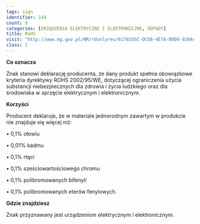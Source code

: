 ```yaml
---
tags: sign
identifier: 144
count: 9
categories: [URZĄDZENIA ELEKTRYCZNE I ELEKTRONICZNE, ODPADY]
title: RoHS
visit: "http://www.mg.gov.pl/NR/rdonlyres/6178185C-DCEB-4E7A-B0D8-920A480D1FEC/53502/200295WE.pdf"
class: 1
---
```

**Co oznacza**

Znak stanowi deklarację producenta, że dany produkt spełnia obowiązkowe kryteria dyrektywy ROHS 2002/95/WE, dotyczącej ograniczenia użycia substancji niebezpiecznych dla zdrowia i życia ludzkiego oraz dla środowiska w sprzęcie elektrycznym i elektronicznym.

**Korzyści**

Producent deklaruje, że w materiale jednorodnym zawartym w produkcie nie znajduje się więcej niż:

• 0,1% ołowiu

• 0,01% kadmu

• 0,1% rtęci

• 0,1% sześciowartościowego chromu

• 0,1% polibromowanych bifenyli

• 0,1% polibromowanych eterów fenylowych.


**Gdzie znajdziesz**

Znak przyznawany jest urządzeniom elektrycznym i elektronicznym.
